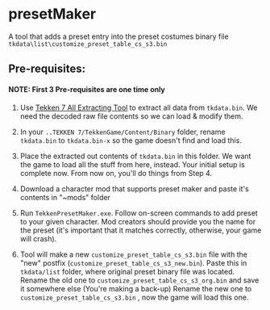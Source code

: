 # presetMaker
A tool that adds a preset entry into the preset costumes binary file `tkdata\list\customize_preset_table_cs_s3.bin`

## Pre-requisites:
#### **NOTE: First 3 Pre-requisites are one time only**

1. Use [Tekken 7 All Extracting Tool](https://github.com/a5tronomy/Tekken-7-Extracting-Packing-Tools) to extract all data from `tkdata.bin`. We need the decoded raw file contents so we can load & modify them.

2. In your `..TEKKEN 7/TekkenGame/Content/Binary` folder, rename `tkdata.bin` to `tkdata.bin-x`  so the game doesn't find and load this.

3. Place the extracted out contents of `tkdata.bin` in this folder. We want the game to load all the stuff from here, instead. Your initial setup is complete now. From now on, you'll do things from Step 4.

4. Download a character mod that supports preset maker and paste it's contents in "~mods" folder

5. Run `TekkenPresetMaker.exe`. Follow on-screen commands to add preset to your given character. Mod creators should provide you the name for the preset (it's important that it matches correctly, otherwise, your game will crash). 

6. Tool will make a new `customize_preset_table_cs_s3.bin` file with the "new" postfix (`customize_preset_table_cs_s3_new.bin`).
  Paste this in `tkdata/list` folder, where original preset binary file was located.
  Rename the old one to `customize_preset_table_cs_s3_org.bin` and save it somewhere else (You're making a back-up)
  Rename the new one to `customize_preset_table_cs_s3.bin` , now the game will load this one.
